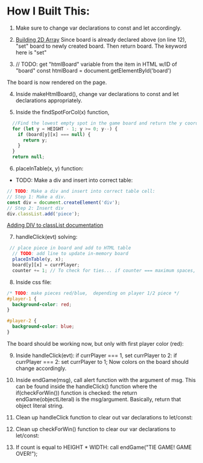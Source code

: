 # How I Built This:

1. Make sure to change var declarations to const and let accordingly.

2. [Building 2D Array](https://www.techiedelight.com/create-2d-array-filled-with-specified-value-javascript/)
Since board is already declared above (on line 12), "set" board to newly created board. Then return board. The keyword here is "set"

3.   // TODO: get "htmlBoard" variable from the item in HTML w/ID of "board"
const htmlBoard = document.getElementById('board')

The board is now rendered on the page. 

4. Inside makeHtmlBoard(), change var declarations to const and let declarations appropriately.


5. Inside the findSpotForCol(x) function, 
```js
  //Find the lowest empty spot in the game board and return the y coordinate (or null if the column is filled).
  for (let y = HEIGHT - 1; y >= 0; y--) {
    if (board[y][x] === null) {
      return y;
    }
  }
  return null;
```

6. placeInTable(x, y) function: 
  - TODO: Make a div and insert into correct table:
```js
// TODO: Make a div and insert into correct table cell:
// Step 1: Make a div.
const div = document.createElement('div');
// Step 2: Insert div 
div.classList.add('piece');
```
[Adding DIV to classList documentation](https://www.w3schools.com/jsref/prop_element_classlist.asp)



7. handleClick(evt) solving:
```js
 // place piece in board and add to HTML table
  // TODO: add line to update in-memory board
  placeInTable(y, x);
  board[y][x] = currPlayer;
  counter += 1; // To check for ties... if counter === maximum spaces, it's a tie (because checkForWin() did not kick in);
```

8. Inside css file:
```css
/* TODO: make pieces red/blue,  depending on player 1/2 piece */
#player-1 {
  background-color: red;
}

#player-2 {
  background-color: blue;
}
```
The board should be working now, but only with first player color (red):

9. Inside handleClick(evt):
if currPlayer === 1, set currPlayer to 2: if currPlayer === 2: set currPlayer to 1;
Now colors on the board should change accordingly.

10. Inside endGame(msg), call alert function with the argument of msg. This can be found inside the handleClick() function where the if(checkForWin()) function is checked: the return endGame(objectLiteral) is the msg/argument. Basically, return that object literal string.

11. Clean up handleClick function to clear out var declarations to let/const:

12. Clean up checkForWin() function to clear our var declarations to let/const:

13. If count is equal to HEIGHT * WIDTH: call endGame("TIE GAME! GAME OVER!");


